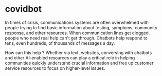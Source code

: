 # covidbot
In times of crisis, communications systems are often overwhelmed with people trying to find basic information about testing, symptoms, community response, and other resources. When communication lines get clogged, people who need real help can't get through. Chatbots help respond to tens, even hundreds, of thousands of messages a day.

How can this help ?
Whether via text, websites, conversing with chatbots and other AI-enabled resources can play a critical role in helping communities quickly understand crucial information and free up customer service resources to focus on higher-level issues.
